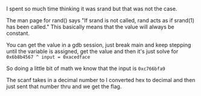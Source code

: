 I spent so much time thinking it was srand but that was not the case.

The man page for rand() says "If srand is not called, rand acts as if srand(1) has been called." This basically means that the value will always be constant.

You can get the value in a gdb session, just break main and keep stepping until the variable is assigned,
get the value and then it's just solve for 
`0x6b8b4567 ^ input = 0xacedface`

So doing a little bit of math we know that the input is `0xc766bfa9`

The scanf takes in a decimal number to I converted hex to decimal and then just sent that number thru and we get the flag.